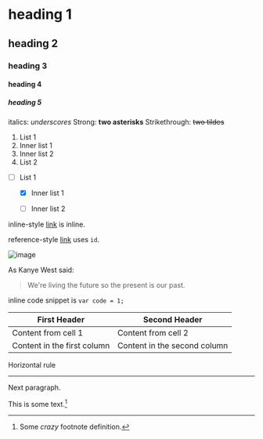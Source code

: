 # heading 1
## heading 2
### heading 3
#### heading 4
##### heading 5

italics: _underscores_
Strong: **two asterisks**
Strikethrough: ~~two tildes~~

1. List 1
  1. Inner list 1
  2. Inner list 2
2. List 2

- [ ] List 1
  - [x] Inner list 1
  - [ ] Inner list 2


inline-style [link](https://www.google.com) is inline.

reference-style [link][id] uses `id`.

  [id]: https://www.google.com

![image](https://www.rubrik.com/wp-content/uploads/2017/11/Spaceballs-Speed-of-Light.jpg)

As Kanye West said:

> We're living the future so
> the present is our past.

inline code snippet is `var code = 1;`

First Header                | Second Header
----------------------------|-----------------------------
Content from cell 1         | Content from cell 2
Content in the first column | Content in the second column


Horizontal rule

---

Next paragraph.


This is some text.[^1]

  [^1]: Some *crazy* footnote definition.

